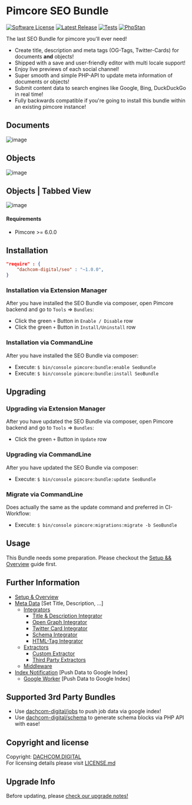 # Pimcore SEO Bundle
[![Software License](https://img.shields.io/badge/license-GPLv3-brightgreen.svg?style=flat-square)](LICENSE.md)
[![Latest Release](https://img.shields.io/packagist/v/dachcom-digital/seo.svg?style=flat-square)](https://packagist.org/packages/dachcom-digital/seo)
[![Tests](https://img.shields.io/github/workflow/status/dachcom-digital/pimcore-seo/Codeception/1.x?style=flat-square&logo=github&label=codeception)](https://github.com/dachcom-digital/pimcore-seo/actions?query=workflow%3ACodeception+branch%3A1.x+)
[![PhpStan](https://img.shields.io/github/workflow/status/dachcom-digital/pimcore-seo/PHP%20Stan/1.x?style=flat-square&logo=github&label=phpstan%20level%202)](https://github.com/dachcom-digital/pimcore-seo/actions?query=workflow%3A%22PHP+Stan%22+branch%3A1.x+)

The last SEO Bundle for pimcore you'll ever need!

- Create title, description and meta tags (OG-Tags, Twitter-Cards) for documents **and** objects!
- Shipped with a save and user-friendly editor with multi locale support!
- Enjoy live previews of each social channel!
- Super smooth and simple PHP-API to update meta information of documents or objects!
- Submit content data to search engines like Google, Bing, DuckDuckGo in real time!
- Fully backwards compatible if you're going to install this bundle within an existing pimcore instance!

## Documents
![image](https://user-images.githubusercontent.com/700119/79641134-db71cd00-8195-11ea-81c4-e2bbdb7073f5.png)

## Objects
![image](https://user-images.githubusercontent.com/700119/79641347-39eb7b00-8197-11ea-9ef7-9ec41f8c2057.png)

## Objects | Tabbed View
![image](https://user-images.githubusercontent.com/700119/79804274-0578ea00-8364-11ea-8780-3cd8b2d72376.png)

#### Requirements
* Pimcore >= 6.0.0

## Installation

```json
"require" : {
    "dachcom-digital/seo" : "~1.0.0",
}
```

### Installation via Extension Manager
After you have installed the SEO Bundle via composer, open Pimcore backend and go to `Tools` => `Bundles`:
- Click the green `+` Button in `Enable / Disable` row
- Click the green `+` Button in `Install/Uninstall` row

### Installation via CommandLine
After you have installed the SEO Bundle via composer:
- Execute: `$ bin/console pimcore:bundle:enable SeoBundle`
- Execute: `$ bin/console pimcore:bundle:install SeoBundle`

## Upgrading

### Upgrading via Extension Manager
After you have updated the SEO Bundle via composer, open Pimcore backend and go to `Tools` => `Bundles`:
- Click the green `+` Button in `Update` row

### Upgrading via CommandLine
After you have updated the SEO Bundle via composer:
- Execute: `$ bin/console pimcore:bundle:update SeoBundle`

### Migrate via CommandLine
Does actually the same as the update command and preferred in CI-Workflow:
- Execute: `$ bin/console pimcore:migrations:migrate -b SeoBundle`

## Usage
This Bundle needs some preparation. Please checkout the [Setup && Overview](docs/00_Setup.md) guide first.

## Further Information
- [Setup & Overview](docs/00_Setup.md)
- [Meta Data](./docs/10_MetaData.md) [Set Title, Description, ...]
  - [Integrators](./docs/MetaData/10_Integrator.md)
    - [Title & Description Integrator](./docs/MetaData/Integrator/10_TitleDescriptionIntegrator.md)
    - [Open Graph Integrator](./docs/MetaData/Integrator/11_OpenGraphIntegrator.md)
    - [Twitter Card Integrator](./docs/MetaData/Integrator/12_TwitterCardIntegrator.md)
    - [Schema Integrator](./docs/MetaData/Integrator/13_SchemaIntegrator.md)
    - [HTML-Tag Integrator](./docs/MetaData/Integrator/14_HtmlTagIntegrator.md)
  - [Extractors](./docs/MetaData/20_Extractors.md)
    - [Custom Extractor](./docs/MetaData/Extractor/10_CustomExtractor.md)
    - [Third Party Extractors](./docs/MetaData/Extractor/11_ThirdPartyExtractors.md)
  - [Middleware](docs/MetaData/30_Middleware.md)
- [Index Notification](docs/20_IndexNotification.md) [Push Data to Google Index]
  - [Google Worker](docs/IndexNotification/Worker/01_GoogleWorker.md) [Push Data to Google Index]

## Supported 3rd Party Bundles
- Use [dachcom-digital/jobs](https://github.com/dachcom-digital/pimcore-jobs) to push job data via google index!
- Use [dachcom-digital/schema](https://github.com/dachcom-digital/pimcore-schema) to generate schema blocks via PHP API with ease!

## Copyright and license
Copyright: [DACHCOM.DIGITAL](http://dachcom-digital.ch)  
For licensing details please visit [LICENSE.md](LICENSE.md)  

## Upgrade Info
Before updating, please [check our upgrade notes!](UPGRADE.md)
